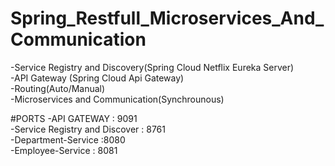 # Spring_Restfull_Microservices_And_Communication
-Service Registry and Discovery(Spring Cloud Netflix Eureka Server)</br>
-API Gateway (Spring Cloud Api Gateway)</br>
-Routing(Auto/Manual)</br>
-Microservices and Communication(Synchrounous)

#PORTS
-API GATEWAY : 9091 </br>
-Service Registry and Discover : 8761 </br>
-Department-Service :8080 </br>
-Employee-Service : 8081
